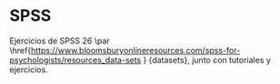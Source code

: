 # SPSS
Ejercicios de SPSS 26 
\par \href{https://www.bloomsburyonlineresources.com/spss-for-psychologists/resources_data-sets } {datasets}, junto con tutoriales y ejercicios. 
